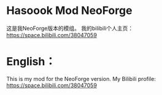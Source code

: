 
Hasoook Mod NeoForge
=======

这是我NeoForge版本的模组。
我的bilibili个人主页：https://space.bilibili.com/38047059

English：
============
This is my mod for the NeoForge version.
My Bilibili profile: https://space.bilibili.com/38047059
